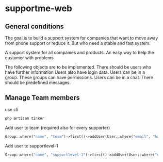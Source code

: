 # supportme-web

## General conditions

The goal is to build a support system for companies that want to move away from phone support or reduce it. But who need a stable and fast system. 

A support system for all companies and products.
An easy way to help the customer with problems.

The following objects are to be implemented. There should be users who have further information Users also have login data. Users can be in a group.
These groups can have permissions. Users can be in a chat. There should be predefined messages.

## Manage Team members

use cli
```bash
php artisan tinker
```

Add user to team (required also for every supporter)
```php
Group::where("name", "team")->first()->addUser(User::where("email", "hans@gmail.com")->first())
```

Add user to supportlevel-1
```php
Group::where("name", "supportlevel-1")->first()->addUser(User::where("email", "hans@gmail.com")->first())
```
